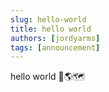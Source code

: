 ```yaml
---
slug: hello-world
title: hello world
authors: [jordyarms]
tags: [announcement]
---
```


hello world 👋🌎🗺️ <!-- truncate -->
